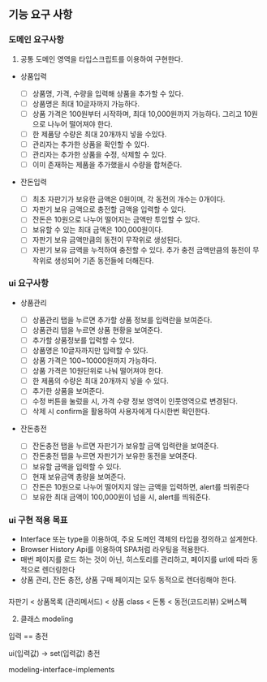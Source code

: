 ## 기능 요구 사항

### 도메인 요구사항

1. 공통
   도메인 영역을 타입스크립트를 이용하여 구현한다.

- 상품입력

  - [ ] 상품명, 가격, 수량을 입력해 상품을 추가할 수 있다.
  - [ ] 상품명은 최대 10글자까지 가능하다.
  - [ ] 상품 가격은 100원부터 시작하며, 최대 10,000원까지 가능하다. 그리고 10원으로 나누어 떨어져야 한다.
  - [ ] 한 제품당 수량은 최대 20개까지 넣을 수있다.
  - [ ] 관리자는 추가한 상품을 확인할 수 있다.
  - [ ] 관리자는 추가한 상품을 수정, 삭제할 수 있다.
  - [ ] 이미 존재하는 제품을 추가했을시 수량을 합쳐준다.

- 잔돈입력

  - [ ] 최초 자판기가 보유한 금액은 0원이며, 각 동전의 개수는 0개이다.
  - [ ] 자판기 보유 금액으로 충전할 금액을 입력할 수 있다.
  - [ ] 잔돈은 10원으로 나누어 떨어지는 금액만 투입할 수 있다.
  - [ ] 보유할 수 있는 최대 금액은 100,000원이다.
  - [ ] 자판기 보유 금액만큼의 동전이 무작위로 생성된다.
  - [ ] 자판기 보유 금액을 누적하여 충전할 수 있다. 추가 충전 금액만큼의 동전이 무작위로 생성되어 기존 동전들에 더해진다.

### ui 요구사항

- 상품관리

  - [ ] 상품관리 탭을 누르면 추가할 상품 정보를 입력란을 보여준다.
  - [ ] 상품관리 탭을 누르면 상품 현황을 보여준다.
  - [ ] 추가할 상품정보를 입력할 수 있다.
  - [ ] 상품명은 10글자까지만 입력할 수 있다.
  - [ ] 상품 가격은 100~10000원까지 가능하다.
  - [ ] 상품 가격은 10원단위로 나눠 떨어져야 한다.
  - [ ] 한 제품의 수량은 최대 20개까지 넣을 수 있다.
  - [ ] 추가한 상품을 보여준다.
  - [ ] 수정 버튼을 눌렀을 시, 가격 수량 정보 영역이 인풋영역으로 변경된다.
  - [ ] 삭제 시 confirm을 활용하여 사용자에게 다시한번 확인한다.

- 잔돈충전
  - [ ] 잔돈충전 탭을 누르면 자판기가 보유할 금액 입력란을 보여준다.
  - [ ] 잔돈충전 탭을 누르면 자판기가 보유한 동전을 보여준다.
  - [ ] 보유할 금액을 입력할 수 있다.
  - [ ] 현재 보유금액 총량을 보여준다.
  - [ ] 잔돈은 10원으로 나누어 떨어지지 않는 금액을 입력하면, alert를 띄워준다
  - [ ] 보유한 최대 금액이 100,000원이 넘을 시, alert를 띄워준다.

### ui 구현 적용 목표

- Interface 또는 type을 이용하여, 주요 도메인 객체의 타입을 정의하고 설계한다.
- Browser History Api를 이용하여 SPA처럼 라우팅을 적용한다.
- 매번 페이지를 로드 하는 것이 아닌, 히스토리를 관리하고, 페이지를 url에 따라 동적으로 렌더링한다
- 상품 관리, 잔돈 충전, 상품 구매 페이지는 모두 동적으로 렌더링해야 한다.

###

자판기 < 상품목록 (관리메서드) < 상품 class
< 돈통 < 동전(코드리뷰) 오버스펙

2. 클래스 modeling

입력 == 충전

ui(입력값) -> set(입력값) 충전

modeling-interface-implements
